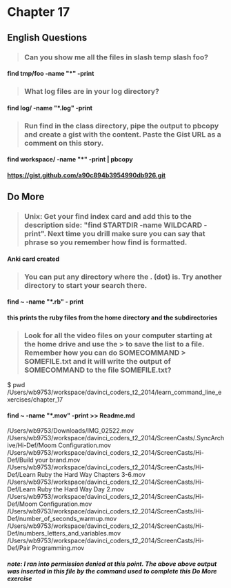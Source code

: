 # Chapter 17

## English Questions

>### Can you show me all the files in slash temp slash foo?

#### find tmp/foo -name "*" -print

>### What log files are in your log directory?

#### find log/ -name "*.log" -print

>### Run find in the class directory, pipe the output to pbcopy and create a gist with the content.  Paste the Gist URL as a comment on this story.

#### find workspace/ -name "*" -print | pbcopy

#### https://gist.github.com/a90c894b3954990db926.git

## Do More

>### Unix: Get your find index card and add this to the description side: "find STARTDIR -name WILDCARD -print". Next time you drill make sure you can say that phrase so you remember how find is formatted.

#### Anki card created

>### You can put any directory where the . (dot) is. Try another directory to start your search there.

#### find ~ -name "*.rb" - print

#### this prints the ruby files from the home directory and the subdirectories


>### Look for all the video files on your computer starting at the home drive and use the > to save the list to a file. Remember how you can do SOMECOMMAND > SOMEFILE.txt and it will write the output of SOMECOMMAND to the file SOMEFILE.txt?

$ pwd
/Users/wb9753/workspace/davinci_coders_t2_2014/learn_command_line_exercises/chapter_17

#### find ~ -name "*.mov" -print >> Readme.md

/Users/wb9753/Downloads/IMG_02522.mov
/Users/wb9753/workspace/davinci_coders_t2_2014/ScreenCasts/.SyncArchive/Hi-Def/Moom Configuration.mov
/Users/wb9753/workspace/davinci_coders_t2_2014/ScreenCasts/Hi-Def/Build your brand.mov
/Users/wb9753/workspace/davinci_coders_t2_2014/ScreenCasts/Hi-Def/Learn Ruby the Hard Way Chapters 3-6.mov
/Users/wb9753/workspace/davinci_coders_t2_2014/ScreenCasts/Hi-Def/Learn Ruby the Hard Way Day 2.mov
/Users/wb9753/workspace/davinci_coders_t2_2014/ScreenCasts/Hi-Def/Moom Configuration.mov
/Users/wb9753/workspace/davinci_coders_t2_2014/ScreenCasts/Hi-Def/number_of_seconds_warmup.mov
/Users/wb9753/workspace/davinci_coders_t2_2014/ScreenCasts/Hi-Def/numbers_letters_and_variables.mov
/Users/wb9753/workspace/davinci_coders_t2_2014/ScreenCasts/Hi-Def/Pair Programming.mov

##### note: I ran into permission denied at this point. The above above output was inserted in this file by the command used to complete this Do More exercise

